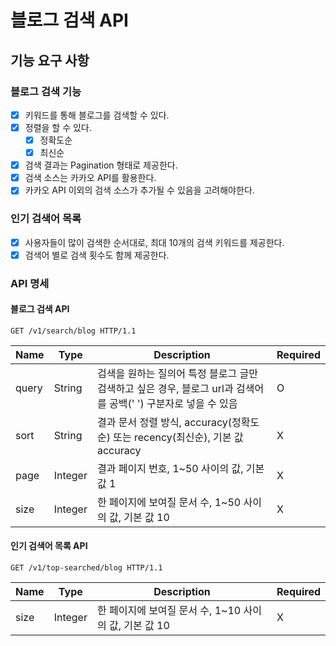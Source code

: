 # 블로그 검색 API

## 기능 요구 사항
### 블로그 검색 기능
- [X] 키워드를 통해 블로그를 검색할 수 있다.
- [X] 정렬을 할 수 있다.
  - [X] 정확도순
  - [X] 최신순
- [X] 검색 결과는 Pagination 형태로 제공한다.
- [X] 검색 소스는 카카오 API를 활용한다.
- [X] 카카오 API 이외의 검색 소스가 추가될 수 있음을 고려해야한다.

### 인기 검색어 목록
- [X] 사용자들이 많이 검색한 순서대로, 최대 10개의 검색 키워드를 제공한다.
- [X] 검색어 별로 검색 횟수도 함께 제공한다.

### API 명세

#### 블로그 검색 API
```
GET /v1/search/blog HTTP/1.1
```

|Name|Type| Description                                                          |Required|
|---|---|----------------------------------------------------------------------|---|
|query|String| 검색을 원하는 질의어 특정 블로그 글만 검색하고 싶은 경우, 블로그 url과 검색어를 공백(' ') 구분자로 넣을 수 있음 |O|
|sort|String| 결과 문서 정렬 방식, accuracy(정확도순) 또는 recency(최신순), 기본 값 accuracy           |X|
|page|Integer| 결과 페이지 번호, 1~50 사이의 값, 기본 값 1                                        |X|
|size|Integer| 한 페이지에 보여질 문서 수, 1~50 사이의 값, 기본 값 10                                 |X|

#### 인기 검색어 목록 API
```
GET /v1/top-searched/blog HTTP/1.1
```

|Name|Type| Description                          |Required|
|---|---|--------------------------------------|---|
|size|Integer| 한 페이지에 보여질 문서 수, 1~10 사이의 값, 기본 값 10 |X|